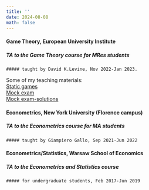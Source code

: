 ```yaml
---
title: ''
date: 2024-08-08
math: false
---
```

#### **Game Theory**, European University Institute  
##### TA to the Game Theory course for MRes students 
    ##### taught by David K.Levine, Nov 2022-Jan 2023.
Some of my teaching materials:\
[Static games](/uploads/Static%20game-example.pdf)\
[Mock exam](/uploads/Mock%20exam.pdf)\
[Mock exam-solutions](/uploads/Mock%20exam-solutions.pdf)

#### **Econometrics**, New York University (Florence campus)  
##### TA to the Econometrics course for MA students 
    ##### taught by Giampiero Gallo, Sep 2021-Jun 2022

#### **Econometrics/Statistics**, Warsaw School of Economics  
##### TA to the Econometrics and Statistics course 
    ##### for undergraduate students, Feb 2017-Jun 2019